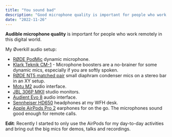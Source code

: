 ```yaml
---
title: "You sound bad"
description: "Good microphone quality is important for people who work remotely"
date: "2022-11-26"
---
```


**Audible microphone quality** is important for people who work remotely in this
digital world.

My Øverkill audio setup:

- [RØDE PodMic](https://rode.com/en/microphones/broadcast/podmic) dynamic
  microphone.
- [Klark Teknik CM-1](https://www.klarkteknik.com/product.html?modelCode=P0DPA) -
  Microphone boosters are a no-brainer for some dynamic mics, especially if you
  are softly spoken.
- [RØDE NT5 matched pair](https://rode.com/en/microphones/studio-condenser/nt5)
  small diaphram condenser mics on a stereo bar in an XY setup.
- [Motu M2](https://motu.com/en-us/products/m-series/m2/) audio interface.
- [JBL 306P MKII](https://jblpro.com/products/306p-mkii) studio monitors.
- [Audient Evo 8](https://evo.audio/products/audio-interfaces/evo-8/overview/)
  audio interface.
- [Sennheiser HD650](https://www.sennheiser-hearing.com/en-UK/p/hd-650/)
  headphones at my WFH desk.
- [Apple AirPods Pro 2](https://www.apple.com/uk/airpods-pro/) earphones for on
  the go. The microphones sound good enough for remote calls.

**Edit**: Recently I started to only use the AirPods for my day-to-day
activities and bring out the big mics for demos, talks and recordings.

